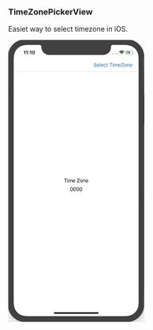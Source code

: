 ### TimeZonePickerView

Easiet way to select timezone in iOS.

![Time Zone Picker View Demo](./Screenshots/TimeZonePickerView_demo1.gif)
